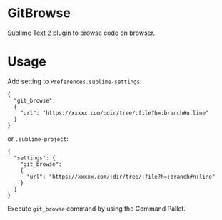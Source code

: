 GitBrowse
====

Sublime Text 2 plugin to browse code on browser.

# Usage

Add setting to `Preferences.sublime-settings`:

```
{
  "git_browse":
  {
    "url": "https://xxxxx.com/:dir/tree/:file?h=:branch#n:line"
  }
}
```

or `.sublime-project`:

```
{
  "settings": {
    "git_browse":
    {
      "url": "https://xxxxx.com/:dir/tree/:file?h=:branch#n:line"
    }
  }
}
```

Execute `git_browse` command by using the Command Pallet.

